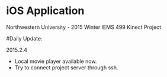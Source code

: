 iOS Application
=================================================
Northwestern University - 2015 Winter IEMS 499 Kinect Project

#Daily Update:

2015.2.4
- Local movie player available now.
- Try to connect project server through ssh.

